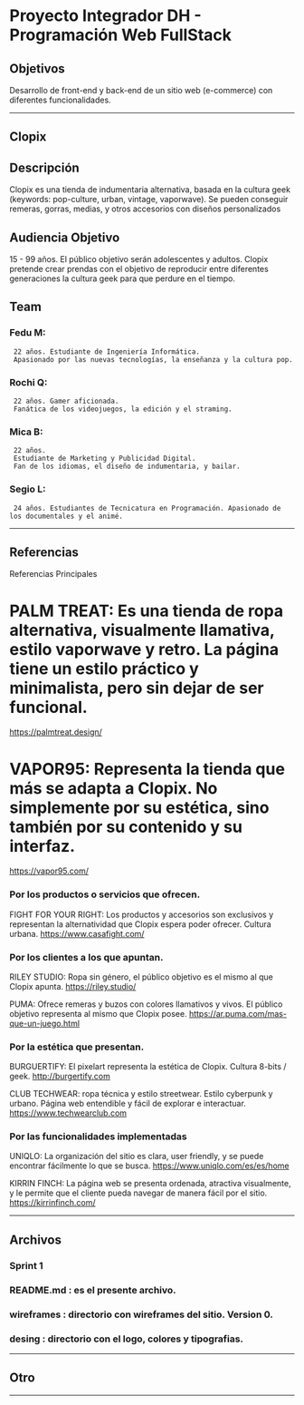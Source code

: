 # Proyecto Integrador DH - Programación Web FullStack 
## Objetivos

Desarrollo de front-end y back-end de un sitio web (e-commerce) con diferentes funcionalidades.

--------------------------------------------------------------------------------------------------------------------------

## Clopix

## Descripción

Clopix es una tienda de indumentaria alternativa, basada en la cultura geek (keywords: pop-culture, urban, vintage, vaporwave). 
Se pueden conseguir remeras, gorras, medias, y otros accesorios con diseños personalizados

## Audiencia Objetivo

15 - 99 años. El público objetivo serán adolescentes y adultos. 
Clopix pretende crear prendas con el objetivo de reproducir entre diferentes generaciones la cultura geek para que perdure en el tiempo.

## Team 

###  Fedu M: 
     22 años. Estudiante de Ingeniería Informática. 
     Apasionado por las nuevas tecnologías, la enseñanza y la cultura pop.
     
###  Rochi Q:
     22 años. Gamer aficionada. 
     Fanática de los videojuegos, la edición y el straming.
     
###  Mica B:
     22 años. 
     Estudiante de Marketing y Publicidad Digital. 
     Fan de los idiomas, el diseño de indumentaria, y bailar.
     
###  Segio L: 
     24 años. Estudiantes de Tecnicatura en Programación. Apasionado de los documentales y el animé. 

--------------------------------------------------------------------------------------------------------------------------
## Referencias

Referencias Principales

# PALM TREAT: Es una tienda de ropa alternativa, visualmente llamativa, estilo vaporwave y retro. La página tiene un estilo práctico y minimalista, pero sin dejar de ser funcional.
https://palmtreat.design/


# VAPOR95: Representa la tienda que más se adapta a Clopix. No simplemente por su estética, sino también por su contenido y su interfaz.
https://vapor95.com/

### Por los productos o servicios que ofrecen.

FIGHT FOR YOUR RIGHT: Los productos y accesorios son exclusivos y representan la alternatividad que Clopix espera poder ofrecer. Cultura urbana.
https://www.casafight.com/


### Por los clientes a los que apuntan.

RILEY STUDIO: Ropa sin género, el público objetivo es el mismo al que Clopix apunta. 
https://riley.studio/

PUMA: Ofrece remeras y buzos con colores llamativos y vivos. El público objetivo representa al mismo que Clopix posee. 
 https://ar.puma.com/mas-que-un-juego.html


### Por la estética que presentan. 

BURGUERTIFY:  El pixelart representa la estética de Clopix. Cultura 8-bits / geek. 
http://burgertify.com

CLUB TECHWEAR: ropa técnica y estilo streetwear. Estilo cyberpunk y urbano. Página web entendible y fácil de explorar e interactuar.
https://www.techwearclub.com


### Por las funcionalidades implementadas

UNIQLO: La organización del sitio es clara, user friendly, y se puede encontrar fácilmente lo que se busca. 
https://www.uniqlo.com/es/es/home

KIRRIN FINCH: La página web se presenta ordenada, atractiva visualmente, y le    permite que el cliente pueda navegar de manera fácil por el sitio. 
https://kirrinfinch.com/



--------------------------------------------------------------------------------------------------------------------------

## Archivos
### Sprint 1
### README.md : es el presente archivo.
### wireframes : directorio con wireframes del sitio. Version 0.
### desing : directorio con el logo, colores y tipografias. 


--------------------------------------------------------------------------------------------------------------------------

## Otro


--------------------------------------------------------------------------------------------------------------------------
